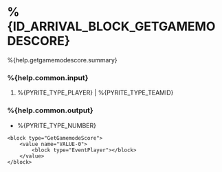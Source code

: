 # %{ID_ARRIVAL_BLOCK_GETGAMEMODESCORE}

%{help.getgamemodescore.summary}

### %{help.common.input}

1. %{PYRITE_TYPE_PLAYER} | %{PYRITE_TYPE_TEAMID}

### %{help.common.output}

-   %{PYRITE_TYPE_NUMBER}

```
<block type="GetGamemodeScore">
    <value name="VALUE-0">
        <block type="EventPlayer"></block>
    </value>
</block>
```
